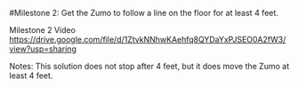 #Milestone 2: Get the Zumo to follow a line on the floor for at least 4 feet.

Milestone 2 Video https://drive.google.com/file/d/1ZtvkNNhwKAehfq8QYDaYxPJSEO0A2fW3/view?usp=sharing

Notes: This solution does not stop after 4 feet, but it does move the Zumo at least 4 feet.